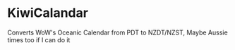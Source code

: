 # KiwiCalandar
Converts WoW's Oceanic Calendar from PDT to NZDT/NZST, Maybe Aussie times too if I can do it
